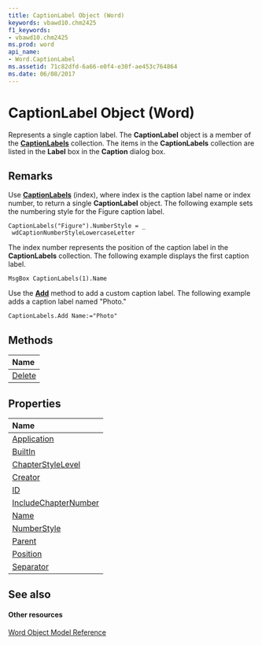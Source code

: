 ```yaml
---
title: CaptionLabel Object (Word)
keywords: vbawd10.chm2425
f1_keywords:
- vbawd10.chm2425
ms.prod: word
api_name:
- Word.CaptionLabel
ms.assetid: 71c82dfd-6a66-e0f4-e30f-ae453c764864
ms.date: 06/08/2017
---
```



# CaptionLabel Object (Word)

Represents a single caption label. The **CaptionLabel** object is a member of the **[CaptionLabels](captionlabels-object-word.md)** collection. The items in the **CaptionLabels** collection are listed in the **Label** box in the **Caption** dialog box.


## Remarks

Use **[CaptionLabels](application-captionlabels-property-word.md)** (index), where index is the caption label name or index number, to return a single **CaptionLabel** object. The following example sets the numbering style for the Figure caption label.


```
CaptionLabels("Figure").NumberStyle = _ 
 wdCaptionNumberStyleLowercaseLetter
```

The index number represents the position of the caption label in the **CaptionLabels** collection. The following example displays the first caption label.




```
MsgBox CaptionLabels(1).Name
```

Use the **[Add](captionlabels-add-method-word.md)** method to add a custom caption label. The following example adds a caption label named "Photo."




```
CaptionLabels.Add Name:="Photo"
```


## Methods



|**Name**|
|:-----|
|[Delete](captionlabel-delete-method-word.md)|

## Properties



|**Name**|
|:-----|
|[Application](captionlabel-application-property-word.md)|
|[BuiltIn](captionlabel-builtin-property-word.md)|
|[ChapterStyleLevel](captionlabel-chapterstylelevel-property-word.md)|
|[Creator](captionlabel-creator-property-word.md)|
|[ID](captionlabel-id-property-word.md)|
|[IncludeChapterNumber](captionlabel-includechapternumber-property-word.md)|
|[Name](captionlabel-name-property-word.md)|
|[NumberStyle](captionlabel-numberstyle-property-word.md)|
|[Parent](captionlabel-parent-property-word.md)|
|[Position](captionlabel-position-property-word.md)|
|[Separator](captionlabel-separator-property-word.md)|

## See also


#### Other resources


[Word Object Model Reference](http://msdn.microsoft.com/library/be452561-b436-bb9b-6f94-3faa9a74a6fd%28Office.15%29.aspx)
